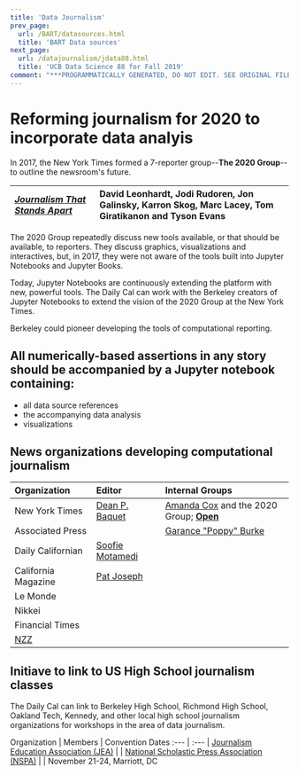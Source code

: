 ```yaml
---
title: 'Data Journalism'
prev_page:
  url: /BART/datasources.html
  title: 'BART Data sources'
next_page:
  url: /datajournalism/jdata88.html
  title: 'UCB Data Science 88 for Fall 2019'
comment: "***PROGRAMMATICALLY GENERATED, DO NOT EDIT. SEE ORIGINAL FILES IN /content***"
---
```

# Reforming journalism for 2020 to incorporate data analyis

In 2017, the New York Times formed a 7-reporter group--**The 2020 Group**--to outline the newsroom's future.


[_Journalism That Stands Apart_](https://www.nytimes.com/projects/2020-report/index.html) | David Leonhardt, Jodi Rudoren, Jon Galinsky, Karron Skog, Marc Lacey, Tom Giratikanon and Tyson Evans
:--- | :---

The 2020 Group repeatedly discuss new tools available, or that should be available, to reporters. They discuss graphics, visualizations and interactives, but, in 2017, they were not aware of the tools built into Jupyter Notebooks and Jupyter Books.

Today, Jupyter Notebooks are continuously extending the platform with new, powerful tools. The Daily Cal can work with the Berkeley creators of Jupyter Notebooks to extend the vision of the 2020 Group at the New York Times.

Berkeley could pioneer  developing the tools of computational reporting.


## All numerically-based assertions in any story should be accompanied by a Jupyter notebook containing:
- all data source references
- the accompanying data analysis
- visualizations

## News organizations developing computational journalism

Organization | Editor | Internal Groups
 :--- | :--- | :---
New York Times  | [Dean P. Baquet](https://en.wikipedia.org/wiki/Dean_Baquet) | [Amanda Cox](https://www.nytimes.com/2019/02/28/reader-center/data-visualization-editor-amanda-cox.html) and the 2020 Group; [**Open**](https://open.nytimes.com/)
Associated Press | |[Garance "Poppy" Burke](https://blog.ap.org/announcements/ap-wins-rfk-award-for-immigration-coverage)
Daily Californian  | [Soofie Motamedi](https://www.dailycal.org/2019/04/17/the-daily-californian-elects-soofie-motamedi-as-editor-in-chief-for-2019-20/)  |
California Magazine  | [Pat Joseph](https://alumni.berkeley.edu/about-us) |
Le Monde  |   |
Nikkei |  |
Financial Times|   |
[NZZ](https://www.nzz.ch/)|   |   |


## Initiave to link to US High School journalism classes
The Daily Cal can link to Berkeley High School, Richmond High School, Oakland Tech, Kennedy, and other local high school journalism organizations for workshops in the area of data journalism.

Organization  | Members | Convention Dates
:--- | :--- |
[Journalism Education Association (JEA)](http://jea.org/wp/)  |   |
[National Scholastic Press Association (NSPA)](http://studentpress.org/nspa/) |   |  November 21-24, Marriott, DC
